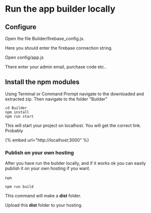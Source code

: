 # Run the app builder locally

## Configure 

Open the file Builder/firebase\_config.js. 

Here you should enter the firebase connection string.

Open config/app.js 

There enter your admin email, purchase code etc..

## Install the npm modules

Using Terminal or Command Prompt navigate to the downloaded and extracted zip. Then navigate to the folder "Builder" 

```
cd Builder
npm install
npm run start
```

This will start your project on localhost. You will get the correct link. Probably 

{% embed url="http://localhost:3000" %}



### Publish on your own hosting

After you have run the builder locally, and if it works ok you can easily publish it on your own hosting if you want. 

run

```text
npm run build
```

This command will make a **dist** folder. 

Upload this **dist** folder to your hosting. 

